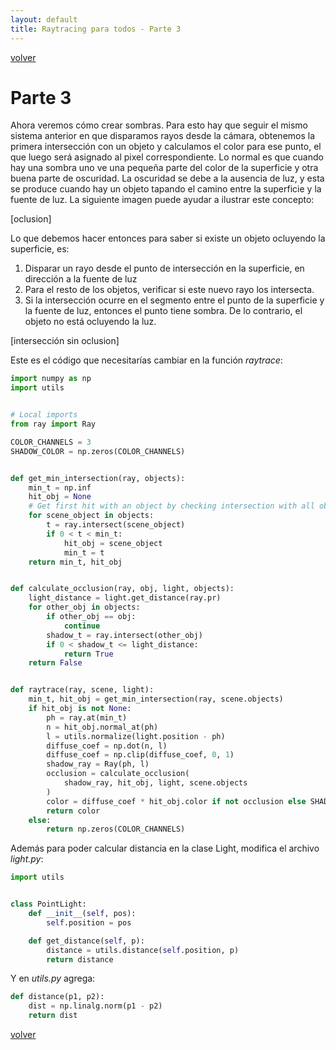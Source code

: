 ```yaml
---
layout: default
title: Raytracing para todos - Parte 3
---
```


[volver](..)

# Parte 3

Ahora veremos cómo crear sombras. Para esto hay que seguir el mismo sistema 
anterior en que disparamos rayos desde la cámara, obtenemos la primera 
intersección con un objeto y calculamos el color para ese punto, el que 
luego será asignado al pixel correspondiente. Lo normal es que cuando hay 
una sombra uno ve una pequeña parte del color de la superficie y otra buena 
parte de oscuridad. La oscuridad se debe a la ausencia de luz, y esta se 
produce cuando hay un objeto tapando el camino entre la superficie y la 
fuente de luz. La siguiente imagen puede ayudar a ilustrar este concepto:

[oclusion]

Lo que debemos hacer entonces para saber si existe un objeto ocluyendo la 
superficie, es:

1. Disparar un rayo desde el punto de intersección en la superficie, en 
   dirección a la fuente de luz
2. Para el resto de los objetos, verificar si este nuevo rayo los intersecta.
3. Si la intersección ocurre en el segmento entre el punto de la superficie 
   y la fuente de luz, entonces el punto tiene sombra. De lo contrario, el 
   objeto no está ocluyendo la luz.

[intersección sin oclusion]

Este es el código que necesitarías cambiar en la función *raytrace*:

```python
import numpy as np
import utils


# Local imports
from ray import Ray

COLOR_CHANNELS = 3
SHADOW_COLOR = np.zeros(COLOR_CHANNELS)


def get_min_intersection(ray, objects):
    min_t = np.inf
    hit_obj = None
    # Get first hit with an object by checking intersection with all objects
    for scene_object in objects:
        t = ray.intersect(scene_object)
        if 0 < t < min_t:
            hit_obj = scene_object
            min_t = t
    return min_t, hit_obj


def calculate_occlusion(ray, obj, light, objects):
    light_distance = light.get_distance(ray.pr)
    for other_obj in objects:
        if other_obj == obj:
            continue
        shadow_t = ray.intersect(other_obj)
        if 0 < shadow_t <= light_distance:
            return True
    return False


def raytrace(ray, scene, light):
    min_t, hit_obj = get_min_intersection(ray, scene.objects)
    if hit_obj is not None:
        ph = ray.at(min_t)
        n = hit_obj.normal_at(ph)
        l = utils.normalize(light.position - ph)
        diffuse_coef = np.dot(n, l)
        diffuse_coef = np.clip(diffuse_coef, 0, 1)
        shadow_ray = Ray(ph, l)
        occlusion = calculate_occlusion(
            shadow_ray, hit_obj, light, scene.objects
        )
        color = diffuse_coef * hit_obj.color if not occlusion else SHADOW_COLOR
        return color
    else:
        return np.zeros(COLOR_CHANNELS)
```

Además para poder calcular distancia en la clase Light, modifica el archivo 
*light.py*:

```python
import utils


class PointLight:
    def __init__(self, pos):
        self.position = pos

    def get_distance(self, p):
        distance = utils.distance(self.position, p)
        return distance
```

Y en *utils.py* agrega:

```python
def distance(p1, p2):
    dist = np.linalg.norm(p1 - p2)
    return dist
```

[volver](..)
